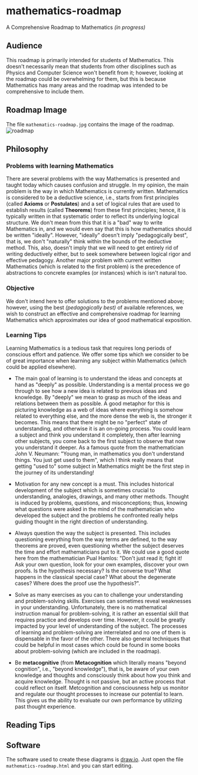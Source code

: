 # mathematics-roadmap
A Comprehensive Roadmap to Mathematics _(in progress)_

## Audience
This roadmap is primarily intended for students of Mathematics. This doesn't necessarily mean that students from other disciplines such as Physics and Computer Science won't benefit from it; however, looking at the roadmap could be overwhelming for them, but this is because Mathematics has many areas and the roadmap was intended to be comprehensive to include them. 

## Roadmap Image
The file `mathematics-roadmap.jpg` contains the image of the roadmap.
![roadmap](https://github.com/TalalAlrawajfeh/mathematics-roadmap/raw/master/mathematics-roadmap.jpg)

## Philosophy

### Problems with learning Mathematics
There are several problems with the way Mathematics is presented and taught today which causes confusion and struggle. In my opinion, the main problem is the way in which Mathematics is currently written. Mathematics is considered to be a deductive science, i.e., starts from first principles (called **Axioms** or **Postulates**) and a set of logical rules that are used to establish results (called **Theorems**) from these first principles; hence, it is typically written in that systematic order to reflect its underlying logical structure. We don't mean from this that it is a "bad" way to write Mathematics in, and we would even say that this is how mathematics should be written "ideally". However, "ideally" doesn't imply "pedagogically best", that is, we don't "naturally" think within the bounds of the deductive method. This, also, doesn't imply that we will need to get entirely rid of writing deductively either, but to seek somewhere between logical rigor and effective pedagogy. Another major problem with current written Mathematics (which is related to the first problem) is the precedence of abstractions to concrete examples (or instances) which is isn't natural too.

### Objective
We don't intend here to offer solutions to the problems mentioned above; however, using the best _(pedagogically best)_ of available references, we wish to construct an effective and comprehensive roadmap for learning Mathematics which approximates our idea of good mathematical exposition.

### Learning Tips
Learning Mathematics is a tedious task that requires long periods of conscious effort and patience. We offer some tips which we consider to be of great importance when learning any subject within Mathematics (which could be applied elsewhere).

* The main goal of learning is to understand the ideas and concepts at hand as "deeply" as possible. Understanding is a mental process we go through to see how a new idea is related to previous ideas and knowledge. By "deeply" we mean to grasp as much of the ideas and relations between them as possible. A good metaphor for this is picturing knowledge as a web of ideas where everything is somehow related to everything else, and the more dense the web is, the stronger it becomes. This means that there might be no "perfect" state of understanding, and otherwise it is an on-going process. You could learn a subject and think you understand it completely, then after learning other subjects, you come back to the first subject to observe that now you understand it deeper. As a famous quote from the mathematician John V. Neumann: "Young man, in mathematics you don't understand things. You just get used to them", which I think really means that getting "used to" some subject in Mathematics might be the first step in the journey of its understanding!

* Motivation for any new concept is a must. This includes historical development of the subject which is sometimes crucial to understanding, analogies, drawings, and many other methods. Thought is induced by problems, questions, and misconceptions; thus, knowing what questions were asked in the mind of the mathematician who developed the subject and the problems he confronted really helps guiding thought in the right direction of understanding.

* Always question the way the subject is presented. This includes questioning everything from the way terms are defined, to the way theorems are proved, even questioning whether the subject deserves the time and effort mathematicians put to it. We could use a good quote here from the mathematician Pual Hamlos: "Don't just read it; fight it! Ask your own question, look for your own examples, discover your own proofs. Is the hypothesis necessary? Is the converse true? What happens in the classical special case? What about the degenerate cases? Where does the proof use the hypothesis?".

* Solve as many exercises as you can to challenge your understanding and problem-solving skills. Exercises can sometimes reveal weaknesses in your understanding. Unfortunately, there is no mathematical instruction manual for problem-solving, it is rather an essential skill that requires practice and develops over time. However, it could be greatly impacted by your level of understanding of the subject. The processes of learning and problem-solving are interrelated and no one of them is dispensable in the favor of the other. There also general techniques that could be helpful in most cases which could be found in some books about problem-solving (which are included in the roadmap).

* Be **metacognitive** (from **Metacognition** which literally means "beyond cognition", i.e., "beyond knowledge"), that is, be aware of your own knowledge and thoughts and consciously think about how you think and acquire knowledge. Thought is not passive, but an active process that could reflect on itself. Metcognition and consciousness help us monitor and regulate our thought processes to increase our potential to learn. This gives us the ability to evaluate our own performance by utilizing past thought experience.

## Reading Tips

## Software
The software used to create these diagrams is [draw.io](https://www.draw.io/). Just open the file `mathematics-roadmap.html` and you can start editing.
